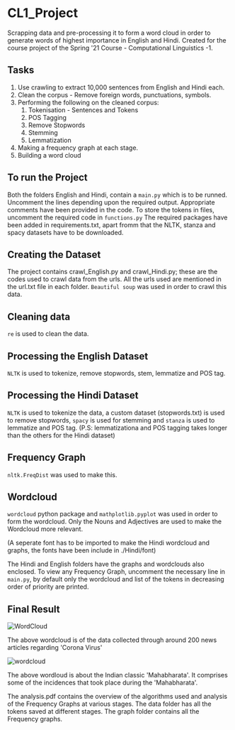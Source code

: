 # CL1_Project
Scrapping data and pre-processing it to form a word cloud in order to generate words of highest importance in English and Hindi. Created for the course project of the Spring '21 Course - Computational Linguistics -1.

## Tasks
1. Use crawling to extract 10,000 sentences from English and Hindi each.
2. Clean the corpus - Remove foreign words, punctuations, symbols.
3. Performing the following on the cleaned corpus:
    1. Tokenisation - Sentences and Tokens
    2. POS Tagging
    3. Remove Stopwords
    4. Stemming 
    5. Lemmatization
4. Making a frequency graph at each stage.
5. Building a word cloud

## To run the Project
Both the folders English and Hindi, contain a `main.py` which is to be runned. Uncomment the lines depending upon the required output. Appropriate comments have been provided in the code. 
To store the tokens in files, uncomment the required code in `functions.py`
The required packages have been added in requirements.txt, apart fromm that the NLTK, stanza and spacy datasets have to be downloaded.

## Creating the Dataset
The project contains crawl_English.py and crawl_Hindi.py; these are the codes used to crawl data from the urls. All the urls used are mentioned in the url.txt file in each folder. `Beautiful soup` was used in order to crawl this data.

## Cleaning data
`re` is used to clean the data.

## Processing the English Dataset
`NLTK` is used to tokenize, remove stopwords, stem, lemmatize and POS tag.

## Processing the Hindi Dataset
`NLTK` is used to tokenize the data, a custom dataset (stopwords.txt) is used to remove stopwords, `spacy` is used for stemming and `stanza` is used to lemmatize and POS tag.
(P.S: lemmatizationa and POS tagging takes longer than the others for the Hindi dataset)

## Frequency Graph
`nltk.FreqDist` was used to make this.

## Wordcloud
`wordcloud` python package and `mathplotlib.pyplot` was used in order to form the wordcloud.
Only the Nouns and Adjectives are used to make the Wordcloud more relevant. 

(A seperate font has to be imported to make the Hindi wordcloud and graphs, the fonts have been include in ./Hindi/font)

The Hindi and English folders have the graphs and wordclouds also enclosed.
To view any Frequency Graph, uncomment the necessary line in `main.py`, by default only the wordcloud and  list of the tokens in decreasing order of priority are printed.

## Final Result

![WordCloud](https://user-images.githubusercontent.com/71181616/124010000-e4963500-d9fb-11eb-8e59-dfd58cfc8537.png)

The above wordcloud is of the data collected through around 200 news articles regarding 'Corona Virus'

![wordcloud](https://user-images.githubusercontent.com/71181616/124010031-ecee7000-d9fb-11eb-919f-23d64e56a88e.png)

The above wordloud is about the Indian classic 'Mahabharata'. It comprises some of the incidences that took place during the 'Mahabharata'.

The analysis.pdf contains the overview of the algorithms used and analysis of the Frequency Graphs at various stages.
The data folder has all the tokens saved at different stages.
The graph folder contains all the Frequency graphs.
